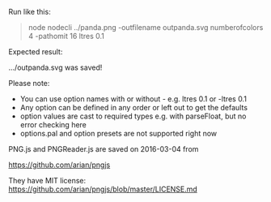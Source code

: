 Run like this:

>node nodecli ../panda.png -outfilename outpanda.svg numberofcolors 4 -pathomit 16 ltres 0.1

Expected result:

.../outpanda.svg was saved!


Please note:
 - You can use option names with or without -    e.g.  ltres 0.1  or  -ltres 0.1
 - Any option can be defined in any order or left out to get the defaults
 - option values are cast to required types e.g. with parseFloat, but no error checking here
 - options.pal and option presets are not supported right now


PNG.js and PNGReader.js are saved on 2016-03-04 from

https://github.com/arian/pngjs

They have MIT license: https://github.com/arian/pngjs/blob/master/LICENSE.md
